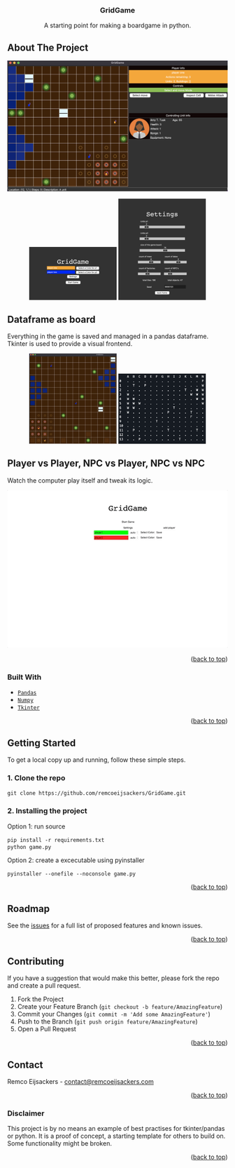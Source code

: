 <div id="top"></div>

<br />

<h3 align="center">GridGame</h3>

  <p align="center">
    A starting point for making a boardgame in python.
    <br />
  </p>
</div>

<!-- ABOUT THE PROJECT -->
## About The Project

![Game Screenshot](assets/gridgame.png?raw=true "GridGame")
<p align="center"> 
<img src="assets/home.png?raw=true" width="200px">
<img src="assets/settings.png?raw=true" width="200px">
</p>

## Dataframe as board
Everything in the game is saved and managed in a pandas dataframe.
Tkinter is used to provide a visual frontend.
<p align="center"> 
<img src="assets/gridgame2.png?raw=true" width="200px" >
<img src="assets/cli.png?raw=true" width="200px">

</p>

## Player vs Player, NPC vs Player, NPC vs NPC
Watch the computer play itself and tweak its logic.

![npc movement](assets/gridgame.gif?raw=true "NPC's")

<p align="right">(<a href="#top">back to top</a>)</p>


### Built With

* [`Pandas`](https://pandas.pydata.org/)
* [`Numpy`](https://numpy.org//)
* [`Tkinter`](https://docs.python.org/3/library/tkinter.html)

<p align="right">(<a href="#top">back to top</a>)</p>


<!-- GETTING STARTED -->
## Getting Started

To get a local copy up and running, follow these simple steps.

### 1. Clone the repo
```
git clone https://github.com/remcoeijsackers/GridGame.git
```

### 2. Installing the project


Option 1: run source
```
pip install -r requirements.txt
python game.py
```

Option 2: create a excecutable using pyinstaller
```
pyinstaller --onefile --noconsole game.py
```

<p align="right">(<a href="#top">back to top</a>)</p>


<!-- ROADMAP -->
## Roadmap

See the [issues](https://github.com/remcoeijsackers/GridGame/issues) for a full list of proposed features and known issues.

<p align="right">(<a href="#top">back to top</a>)</p>

<!-- CONTRIBUTING -->
## Contributing

If you have a suggestion that would make this better, please fork the repo and create a pull request. 

1. Fork the Project
2. Create your Feature Branch (`git checkout -b feature/AmazingFeature`)
3. Commit your Changes (`git commit -m 'Add some AmazingFeature'`)
4. Push to the Branch (`git push origin feature/AmazingFeature`)
5. Open a Pull Request

<p align="right">(<a href="#top">back to top</a>)</p>


<!-- CONTACT -->
## Contact

Remco Eijsackers - contact@remcoeijsackers.com

<p align="right">(<a href="#top">back to top</a>)</p>

<!-- DISCLAIMER -->
### Disclaimer

This project is by no means an example of best practises for tkinter/pandas or python. 
It is a proof of concept, a starting template for others to build on.
Some functionality might be broken.


<p align="right">(<a href="#top">back to top</a>)</p>
